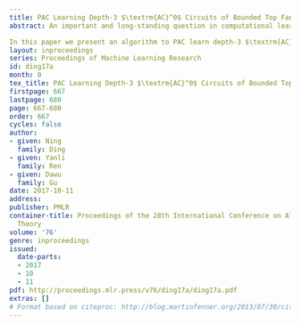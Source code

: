 ```yaml
---
title: PAC Learning Depth-3 $\textrm{AC}^0$ Circuits of Bounded Top Fanin
abstract: An important and long-standing question in computational learning theory is how to learn $\textrm{AC}^0$ circuits with respect to any distribution (i.e. PAC learning). All previous results either require that the underlying distribution is uniform Linial et al. (1993) (or simple variants of the uniform distribution) or restrict the depths of circuits being learned to 1 Valiant (1984) and 2 Klivans and Servedio (2004). As for the circuits of depth 3 or more, it is currently unknown how to PAC learn them.

In this paper we present an algorithm to PAC learn depth-3 $\textrm{AC}^0$ circuits of bounded top fanin over $(x_1,\cdots,x_n,\overline{x}_1,\cdots,\overline{x}_n)$. Our result is that every depth-3 $\textrm{AC}^0$ circuit of top fanin $K$ can be computed by a polynomial threshold function (PTF) of degree $\widetilde{O}(K\cdot n^{\frac{1}{2}})$, which means that it can be PAC learned in time $2^{\widetilde{O}(K\cdot n^{\frac{1}{2}})}$. In particular, when $K=O(n^{\epsilon_0})$ for any $\epsilon_0<\frac{1}{2}$, the time for learning is sub-exponential. We note that instead of employing some known tools we use some specific approximation in expressing such circuits in PTFs which can thus save a factor of $\textrm{polylog}(n)$ in degrees of the PTFs.
layout: inproceedings
series: Proceedings of Machine Learning Research
id: ding17a
month: 0
tex_title: PAC Learning Depth-3 $\textrm{AC}^0$ Circuits of Bounded Top Fanin
firstpage: 667
lastpage: 680
page: 667-680
order: 667
cycles: false
author:
- given: Ning
  family: Ding
- given: Yanli
  family: Ren
- given: Dawu
  family: Gu
date: 2017-10-11
address: 
publisher: PMLR
container-title: Proceedings of the 28th International Conference on Algorithmic Learning
  Theory
volume: '76'
genre: inproceedings
issued:
  date-parts:
  - 2017
  - 10
  - 11
pdf: http://proceedings.mlr.press/v76/ding17a/ding17a.pdf
extras: []
# Format based on citeproc: http://blog.martinfenner.org/2013/07/30/citeproc-yaml-for-bibliographies/
---
```

